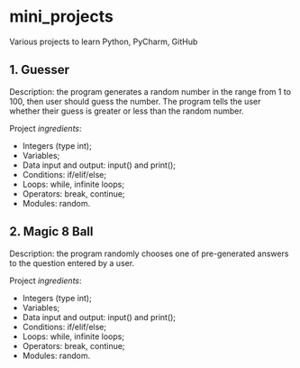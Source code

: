 # mini_projects

Various projects to learn Python, PyCharm, GitHub

## 1. Guesser
Description: the program generates a random number in the range from 1 to 100, then user should guess the number.
The program tells the user whether their guess is greater or less than the random number.

Project _ingredients_:
- Integers (type int);
- Variables;
- Data input and output: input() and print();
- Conditions: if/elif/else;
- Loops: while, infinite loops;
- Operators: break, continue;
- Modules: random.


## 2. Magic 8 Ball
Description: the program randomly chooses one of pre-generated answers to the question entered by a user.

Project _ingredients_:
- Integers (type int);
- Variables;
- Data input and output: input() and print();
- Conditions: if/elif/else;
- Loops: while, infinite loops;
- Operators: break, continue;
- Modules: random.
